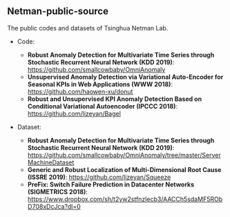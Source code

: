 Netman-public-source
--------

The public codes and datasets of Tsinghua Netman Lab.

* Code:
   - **Robust Anomaly Detection for Multivariate Time Series through Stochastic Recurrent Neural Network (KDD 2019)**: https://github.com/smallcowbaby/OmniAnomaly
   - **Unsupervised Anomaly Detection via Variational Auto-Encoder for Seasonal KPIs in Web Applications (WWW 2018)**: https://github.com/haowen-xu/donut
   - **Robust and Unsupervised KPI Anomaly Detection Based on Conditional Variational Autoencoder (IPCCC 2018)**: https://github.com/lizeyan/Bagel

* Dataset:
   - **Robust Anomaly Detection for Multivariate Time Series through Stochastic Recurrent Neural Network (KDD 2019)**: https://github.com/smallcowbaby/OmniAnomaly/tree/master/ServerMachineDataset
   - **Generic and Robust Localization of Multi-Dimensional Root Cause (ISSRE 2019)**: https://github.com/lizeyan/Squeeze
   - **PreFix: Switch Failure Prediction in Datacenter Networks (SIGMETRICS 2018)**: https://www.dropbox.com/sh/t2yw2stfnzlecb3/AACCh5sdaMF5RObD708xDcJca?dl=0 